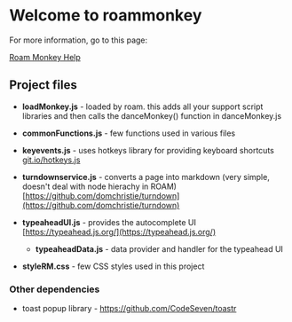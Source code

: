 # Welcome to roammonkey

For more information, go to this page:

[Roam Monkey Help](https://roamresearch.com/#/app/roamhacker/page/jI-X_cwaf)

## Project files

- **loadMonkey.js** - loaded by roam. this adds all your support script libraries and then calls the danceMonkey() function in danceMonkey.js
- **commonFunctions.js** - few functions used in various files
- **keyevents.js** - uses hotkeys library for providing keyboard shortcuts [git.io/hotkeys.js](https://git.io/hotkeys.js)
- **turndownservice.js** - converts a page into markdown (very simple, doesn't deal with node hierachy in ROAM) [https://github.com/domchristie/turndown](https://github.com/domchristie/turndown)
- **typeaheadUI.js** - provides the autocomplete UI [https://typeahead.js.org/](https://typeahead.js.org/)
  - **typeaheadData.js** - data provider and handler for the typeahead UI

- **styleRM.css** - few CSS styles used in this project


### Other dependencies

 - toast popup library - https://github.com/CodeSeven/toastr
 
 